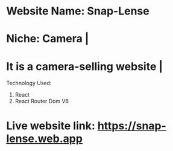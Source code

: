 # Website Name: Snap-Lense
# Niche: Camera |
# It is a camera-selling website |
Technology Used: 
1. React
2. React Router Dom V6

# Live website link: https://snap-lense.web.app
